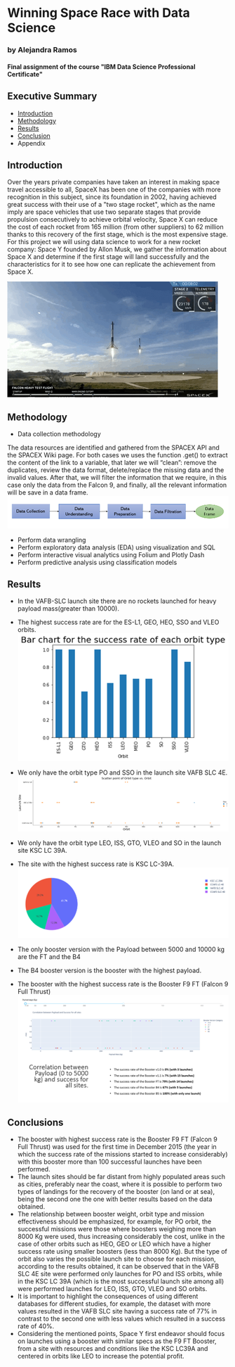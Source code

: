 # Winning Space Race with Data Science
### by Alejandra Ramos 
#### Final assignment of the course "IBM Data Science Professional Certificate" 


## Executive Summary 
* [Introduction](#introduction) 
* [Methodology](#Methodology)
* [Results](#results)
* [Conclusion](#conclusions)
* Appendix

## Introduction

Over the years private companies have taken an interest in making space travel accessible to all, SpaceX has been one of the companies with more recognition in this subject, since its foundation in 2002, having achieved great success with their use of a "two stage rocket", which as the name imply are space vehicles that use two separate stages that provide propulsion consecutively to achieve orbital velocity, Space X can reduce the cost of each rocket from 165 million (from other suppliers) to 62 million thanks to this recovery of the first stage, which is the most expensive stage. For this project we will using data science to work for a new rocket company: Space Y founded by Allon Musk, we gather the information about Space X and determine if the first stage will land successfully and the characteristics for it to see how one can replicate the achievement from Space X. 

![](spacex.gif)


## Methodology 
* Data collection methodology

The data resources are identified and gathered from the SPACEX API and the SPACEX Wiki page. For both cases we uses the function .get() to extract the content of the link to a variable, that later we will “clean”: remove the duplicates, review the data format, delete/replace the missing data and the invalid values. After that, we will filter the information that we require, in this case only the data from the Falcon 9, and finally, all the relevant information will be save in a data frame.
![grafik](https://github.com/aledominique/Space_Race_FinalProject-/blob/main/Images/DataCollectionFlowchart.PNG)

* Perform data wrangling
* Perform exploratory data analysis (EDA) using visualization and SQL
* Perform interactive visual analytics using Folium and Plotly Dash
* Perform predictive analysis using classification models

## Results
* In the VAFB-SLC launch site there are no rockets launched for heavy payload mass(greater than 10000).
* The highest success rate are for the ES-L1, GEO, HEO, SSO and VLEO orbits.
 ![grafik](https://github.com/aledominique/Space_Race_FinalProject-/blob/main/Images/SuccessRatevsOrbitType.png)
* We only have the orbit type PO and SSO in the launch site VAFB SLC 4E.
![grafik](https://github.com/aledominique/Space_Race_FinalProject-/blob/main/Images/OrbittypevsLaunchSite.png)

* We only have the orbit type LEO, ISS, GTO, VLEO and SO in the launch site KSC LC 39A.
* The site with the highest success rate is KSC LC-39A.
![grafik](https://github.com/aledominique/Space_Race_FinalProject-/blob/main/Images/TotalSuccessSites.png)

* The only booster version with the Payload between 5000 and 10000 kg are the FT and the B4
* The B4 booster version is the booster with the highest payload. 
* The booster with the highest success rate is the Booster F9 FT (Falcon 9 Full Thrust) 
![grafik](https://github.com/aledominique/Space_Race_FinalProject-/blob/main/Images/Payloadandsuccess1.PNG)




## Conclusions
* The booster with highest success rate is the Booster F9 FT (Falcon 9 Full Thrust) was used for the first 
time in December 2015 (the year in which the success rate of the missions started to increase 
considerably) with this booster more than 100 successful launches have been performed. 
* The launch sites should be far distant from highly populated areas such as cities, preferably near the 
coast, where it is possible to perform two types of landings for the recovery of the booster (on land or at 
sea), being the second one the one with better results based on the data obtained. 
* The relationship between booster weight, orbit type and mission effectiveness should be emphasized, for 
example, for PO orbit, the successful missions were those where boosters weighing more than 8000 Kg 
were used, thus increasing considerably the cost, unlike in the case of other orbits such as HEO, 
GEO or LEO which have a higher success rate using smaller boosters (less than 8000 Kg). But 
the type of orbit also varies the possible launch site to choose for each mission, according to the results 
obtained, it can be observed that in the VAFB SLC 4E site were performed only launches for PO and ISS 
orbits, while in the KSC LC 39A (which is the most successful launch site among all) 
were performed launches for LEO, ISS, GTO, VLEO and SO orbits.
* It is important to highlight the consequences of using different databases for different studies, for 
example, the dataset with more values resulted in the VAFB SLC site having a success rate of 77% in contrast to the second one with less values which resulted in a success rate of 40%.
* Considering the mentioned points, Space Y first endeavor should focus on launches using a booster with 
similar specs as the F9 FT Booster, from a site with resources and conditions like the KSC LC39A and 
centered in orbits like LEO to increase the potential profit. 
